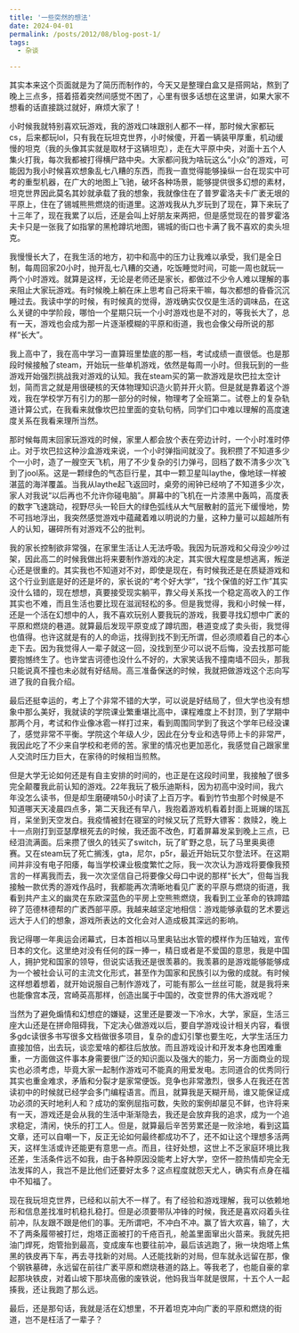 ```yaml
---
title: '一些突然的想法'
date: 2024-04-01
permalink: /posts/2012/08/blog-post-1/
tags:
  - 杂谈

---
```


其实本来这个页面就是为了简历而制作的，今天又是整理白盒又是搭网站，熬到了晚上三点多，搭着搭着突然间感觉不困了，心里有很多话想在这里讲，如果大家不想看的话直接跳过就好，麻烦大家了！  
  
小时候我就特别喜欢玩游戏，我的游戏口味跟别人都不一样，那时候大家都玩cs，后来都玩lol，只有我在玩坦克世界，小时候傻，开着一辆装甲厚重，机动缓慢的坦克（我的头像其实就是取材于这辆坦克），走在大平原中央，对面十五个人集火打我，每次我都被打得横尸路中央。大家都问我为啥玩这么“小众”的游戏，可能因为我小时候喜欢想象乱七八糟的东西，而我一直觉得能够操纵一台在现实中可考的重型机器，在广大的地图上飞驰，破坏各种场景，能够提供很多幻想的素材，坦克世界因此莫名其妙就承载了我的想象，我就像住在了普罗霍洛夫卡广袤无垠的平原上，住在了锡城熊熊燃烧的街道里。这游戏我从九岁玩到了现在，算下来玩了十三年了，现在我累了以后，还是会叫上好朋友来两把，但是感觉现在的普罗霍洛夫卡只是一张我了如指掌的黑枪蹲坑地图，锡城的街口也卡满了我不喜欢的卖头坦克。  
  
我慢慢长大了，在我生活的地方，初中和高中的压力让我难以承受，我们是全日制，每周回家20小时，抛开乱七八糟的交通，吃饭睡觉时间，可能一周也就玩一两个小时游戏。就算是这样，无论是老师还是家长，都做过不少令人难以理解的事来阻止大家玩游戏。有时候晚上躺在床上思考自己将来干嘛，每次都想的昏昏沉沉睡过去。我读中学的时候，有时候真的觉得，游戏确实仅仅是生活的调味品，在这么关键的中学阶段，哪怕一个星期只玩一个小时游戏也是不对的，等我长大了，总有一天，游戏也会成为那一片逐渐模糊的平原和街道，我也会像父母所说的那样“长大”。  
  
我上高中了，我在高中学习一直算班里垫底的那一档，考试成绩一直很低。也是那段时候接触了steam，开始玩一些单机游戏，依然是每周一小时。但我玩到的一些游戏开始强烈挑战我对游戏的认知。我在steam买的第一款游戏是坎巴拉太空计划，简而言之就是用很硬核的天体物理知识造火箭并开火箭。但是就是靠着这个游戏，我在学校学万有引力的那一部分的时候，物理考了全班第二。试卷上的复杂轨道计算公式，在我看来就像坎巴拉里面的变轨句柄，同学们口中难以理解的高度速度关系在我看来理所当然。  
  
那时候每周末回家玩游戏的时候，家里人都会放个表在旁边计时，一个小时准时停止。对于坎巴拉这种沙盒游戏来说，一个小时弹指间就没了。我积攒了不知道多少个一小时，造了一艘空天飞机，用了不少复杂的引力弹弓，回档了数不清多少次飞到了jool系。这是一颗绿色的气态巨行星，其中一颗卫星叫laythe，像地球一样被湛蓝的海洋覆盖。当我从laythe起飞返回时，桌旁的闹钟已经响了不知道多少次，家人对我说“以后再也不允许你碰电脑”。屏幕中的飞机在一片漆黑中轰鸣，高度表的数字飞速跳动，视野尽头一轮巨大的绿色弧线从大气层散射的蓝光下缓慢地，势不可挡地浮出，我突然感觉游戏中蕴藏着难以明说的力量，这种力量可以超越所有人的认知，碾碎所有对游戏不公的批判。  
  
我的家长控制欲非常强，在家里生活让人无法呼吸。我因为玩游戏和父母没少吵过架，因此高二的时候我做出将来要制作游戏的决定，其实很大程度是想逃离，叛逆心还是很重的。其实我也不知道对不对，即使是现在，有时候我还是在质疑游戏和这个行业到底是好的还是坏的，家长说的“考个好大学”，“找个保值的好工作”其实没什么错的，现在想想，真要接受现实躺平，靠父母关系找一个稳定高收入的工作其实也不难，而且生活也要比现在滋润轻松的多。但是我觉得，我和小时候一样，还是一个活在幻想中的人，我不喜欢玩别人要我玩的游戏，我要寻找幻想中广袤的平原和燃烧的巷道。就算最后发现平原变成了蹲坑图，巷道变成了卖头街，我觉得也值得。也许这就是有的人的命运，找得到找不到无所谓，但必须顺着自己的本心走下去。因为我觉得人一辈子就这一回，没找到至少可以说不后悔，没去找那可能要抱憾终生了。也许堂吉诃德也没什么不好的，大家笑话我不撞南墙不回头，那我只能说真不撞也未必就有好结局。高三准备保送的时候，我就把做游戏这个志向写进了我的自我介绍。  
  
最后还挺幸运的，考上了个非常不错的大学，可以说是好结局了，但大学也没有想象中那么美好，我就读的学院课业繁重堪比高中，课程难度上不封顶，到了学期中那两个月，考试和作业像冰雹一样打过来，看到周围同学到了我这个学年已经没课了，感觉非常不平衡。学院这个年级人少，因此在分专业和选导师上卡的非常严，我因此吃了不少来自学校和老师的苦。家里的情况也更加恶化，我感觉自己跟家里人交流时压力巨大，在家待的时候相当煎熬。  
  
但是大学无论如何还是有自主安排的时间的，也正是在这段时间里，我接触了很多完全颠覆我此前认知的游戏。22年我玩了极乐迪斯科，因为初高中没时间，我六年没怎么读书，但是却生磨硬啃50小时读了上百万字。看到竹节虫那个时候是不知道哪天天凌晨四点多，第二天我还有早八，我抱着游戏机看着封面上斑斓的瑞瓦肖，呆坐到天空发白。我疫情被封在寝室的时候又玩了荒野大镖客：救赎2，晚上十一点刚打到亚瑟摩根死去的时候，我还面不改色，盯着屏幕发呆到晚上三点，已经泪流满面。后来攒了很久的钱买了switch，玩了旷野之息，玩了马里奥奥德赛。又在steam玩了死亡搁浅，gta，尼尔，p5r，最近开始玩艾尔登法环。在这期间并非没有电子阳痿，每当学校课业极度繁忙之际，我一次次认为游戏将要像我预言的一样离我而去，我一次次坚信自己将要像父母口中说的那样“长大”，但每当我接触一款优秀的游戏作品时，我都能再次清晰地看见广袤的平原与燃烧的街道，我看到共产主义的幽灵在东欧深蓝色的平房上空熊熊燃烧，我看到工业革命的铁蹄踏碎了范德林德帮的广袤西部平原。我越来越坚定地相信：游戏能够承载的艺术要远远大于人们的想象，游戏所表达的文化会对人造成极其深远的影响。  
  
我记得哪一年奥运会闭幕式，日本首相以马里奥钻出水管的模样作为压轴戏，宣传日本的文化。这里绝对没有任何的踩一捧一，精日或者是不爱国的意思，我是中国人，拥护党和国家的领导，但说实话我还是很羡慕的。我羡慕的是游戏能够能够成为一个被社会认可的主流文化形式，甚至作为国家和民族引以为傲的成就。有时候这样想着想着，就开始说服自己制作游戏了，可能有那么一丝丝可能，就是我将来也能像宫本茂，宫崎英高那样，创造出属于中国的，改变世界的伟大游戏呢？  

当然为了避免煽情和幻想症的嫌疑，这里还是要泼一下冷水，大学，家庭，生活三座大山还是在拼命阻碍我，下定决心做游戏以后，要自学游戏设计相关内容，看很多gdc读很多书写很多文档做很多项目，复杂的虚幻引擎也要生吃，大学生活压力直接加倍，出去玩，谈恋爱啥的都往后放放。而且游戏设计和开发本身也困难重重，一方面做这件事本身需要很广泛的知识面以及强大的能力，另一方面商业的现实也必须考虑，毕竟大家一起制作游戏可不能真的用爱发电。志同道合的优秀同行其实也重金难求，矛盾和分裂才是家常便饭。竞争也非常激烈，很多人在我还在苦读初中的时候就已经学会多门编程语言。而且，就算我是天糊开局，谁又能保证成功必须的天时地利人和？成功的案例屈指可数，失败的案例却屡见不鲜，也许将来有一天，游戏还是会从我的生活中渐渐隐去，我还是会放弃我的追求，成为一个追求稳定，清闲，快乐的打工人。但是，就算最后辛苦劳累还是一败涂地，看到这篇文章，还可以自嘲一下，反正无论如何最终都成功不了，还不如让这个理想多活两天，这样生活或许还能更有意思一点。而且，往好处想，这世上不乏家庭环境比我还差，生活条件远不如我，由于各种原因没能考上好大学，空怀一腔热情却完全无法发挥的人，我岂不是比他们还要好太多？这点程度就怨天尤人，确实有点身在福中不知福了。 

现在我玩坦克世界，已经和以前大不一样了。有了经验和游戏理解，我可以依赖地形和信息差找准时机稳扎稳打。但是必须要带队冲锋的时候，我还是喜欢闷着头往前冲，队友跟不跟是他们的事。无所谓吧，不冲白不冲。赢了皆大欢喜，输了，大不了两条履带被打烂，炮塔正面被打的千疮百孔，舱盖里面窜出火苗来。我就先把油门焊死，炮管抬到最高，变成废车也要往前冲，最后该逃跑了，揪一块炮塔上焦黑的铁皮再下车，再去寻找新的对局。人还能找新的对局，但车就永远留在那，像个钢铁墓碑，永远留在前往广袤平原和燃烧巷道的路上。等我老了，也能自豪的拿起那块铁皮，对着山坡下那块高傲的废铁说，他妈我当年就是很屌，十五个人一起揍我，还让我跑了那么远。

最后，还是那句话，我就是活在幻想里，不开着坦克冲向广袤的平原和燃烧的街道，岂不是枉活了一辈子？
